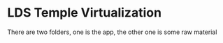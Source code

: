 <!DOCTYPE html>
<html lang="en">
  <head> 

<h1>LDS Temple Virtualization</h1>

  </head>

  <body>

<p>There are two folders, one is the app, the other one is some raw material</p>


  </body>

